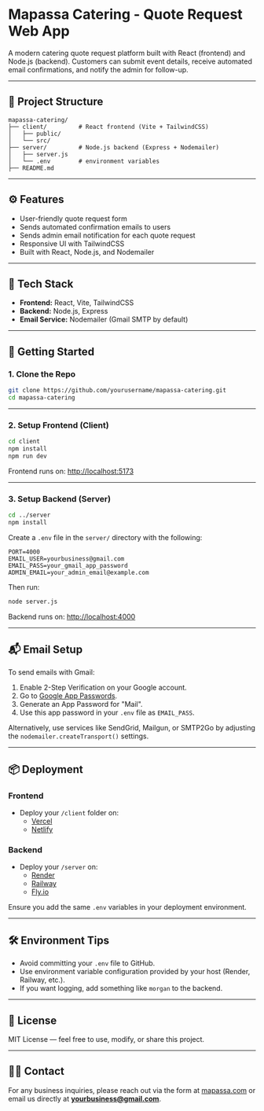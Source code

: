 # Mapassa Catering - Quote Request Web App

A modern catering quote request platform built with React (frontend) and Node.js (backend). Customers can submit event details, receive automated email confirmations, and notify the admin for follow-up.

---

## 📁 Project Structure

```
mapassa-catering/
├── client/         # React frontend (Vite + TailwindCSS)
│   ├── public/
│   └── src/
├── server/         # Node.js backend (Express + Nodemailer)
│   ├── server.js
│   └── .env        # environment variables
├── README.md
```

---

## ⚙️ Features

- User-friendly quote request form
- Sends automated confirmation emails to users
- Sends admin email notification for each quote request
- Responsive UI with TailwindCSS
- Built with React, Node.js, and Nodemailer

---

## 🧩 Tech Stack

- **Frontend:** React, Vite, TailwindCSS
- **Backend:** Node.js, Express
- **Email Service:** Nodemailer (Gmail SMTP by default)

---

## 🚀 Getting Started

### 1. Clone the Repo

```bash
git clone https://github.com/yourusername/mapassa-catering.git
cd mapassa-catering
```

---

### 2. Setup Frontend (Client)

```bash
cd client
npm install
npm run dev
```

Frontend runs on: [http://localhost:5173](http://localhost:5173)

---

### 3. Setup Backend (Server)

```bash
cd ../server
npm install
```

Create a `.env` file in the `server/` directory with the following:

```env
PORT=4000
EMAIL_USER=yourbusiness@gmail.com
EMAIL_PASS=your_gmail_app_password
ADMIN_EMAIL=your_admin_email@example.com
```

Then run:

```bash
node server.js
```

Backend runs on: [http://localhost:4000](http://localhost:4000)

---

## 📬 Email Setup

To send emails with Gmail:
1. Enable 2-Step Verification on your Google account.
2. Go to [Google App Passwords](https://myaccount.google.com/apppasswords).
3. Generate an App Password for "Mail".
4. Use this app password in your `.env` file as `EMAIL_PASS`.

Alternatively, use services like SendGrid, Mailgun, or SMTP2Go by adjusting the `nodemailer.createTransport()` settings.

---

## 📦 Deployment

### Frontend

- Deploy your `/client` folder on:
  - [Vercel](https://vercel.com)
  - [Netlify](https://netlify.com)

### Backend

- Deploy your `/server` on:
  - [Render](https://render.com)
  - [Railway](https://railway.app)
  - [Fly.io](https://fly.io)

Ensure you add the same `.env` variables in your deployment environment.

---

## 🛠 Environment Tips

- Avoid committing your `.env` file to GitHub.
- Use environment variable configuration provided by your host (Render, Railway, etc.).
- If you want logging, add something like `morgan` to the backend.

---

## 📄 License

MIT License — feel free to use, modify, or share this project.

---

## 🙋‍♂️ Contact

For any business inquiries, please reach out via the form at [mapassa.com](https://mapassa.com) or email us directly at **yourbusiness@gmail.com**.